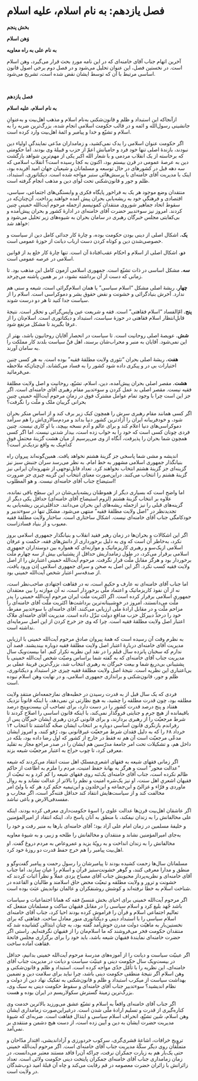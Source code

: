 # فصل یازدهم: به نام اسلام، علیه اسلام

                            

**بخش پنجم**

**وَهن اسلام**

**به نام علی به راه معاویه**

آخرین اتهام جناب آقای خامنه‌ای که در این نامه موردِ بحث قرار می‌گیرد، وهن اسلام است. در نخستین فصل، این عنوان تحلیل می‌شود و در فصل دوم برخی اصول قانون اساسی مرتبط با آن که توسط ایشان نقض شده است، تشریح می‌شود.

 

**فصل یازدهم**

**به نام اسلام، علیه اسلام**

ازآنجاکه این استبداد و ظلم و قانون‌شکنی به‌نام اسلام و مذهب اهل‌بیت و به‌عنوانِ جانشینی رسول‌الله و ائمه و در قالب حکومت اسلامی انجام شده، بزرگ‌ترین ضربه را به اسلام و تشیّع و خدا و پیامبر و ائمۀ اهل‌بیت وارد کرده است.

اگر حکومت عنوان اسلامی را یدک نمی‌کشید، و زمامداران مدّعی نمایندگیِ اولیاء دین نبودند، بازندۀ اصلی تنها خود فرد و حامیانش اعمّ از حزب و قبیلۀ وی بودند. اما حکومتی که برخاسته از یک انقلاب مردمی و با شعار الله اکبر یکی از مهم‌ترین شواهد بازگشت دین به عرصۀ عمومی در قرن بیستم بود، اکنون به کجا رسیده است؟ انقلاب اسلامی که سه دهه قبل در کشورهای در حال توسعه و مسلمانان و شیعیان جهان امید آفریده بود، اینک با مدیریت آقای خامنه‌ای با پرسش‌هائی ستبر مواجه شده است. دیکتاتوری، استبداد، ظلم و جور و قانون‌شکنی تحت لوای دین و مذهب انجام گرفته است.

منتقدان وضع موجود هر یک به فراخور پایگاه فکری و وابستگی‌های اجتماعی، سیاسی، اقتصادی و فرهنگیِ خود به ریشه‌یابی بحران پیش آمده خواهند پرداخت. آن‌چنان‌که در سقوط اتحاد جماهیر شوروی منتقدان کمونیسم ازجمله مرحوم آیت‌الله خمینی چنین کردند. امروز نیز سوءتدبیر حضرت آقای خامنه‌ای در ادارۀ کشور و بحران پیش‌آمده و بی‌کفایتی مجلس خبرگان رهبری در سامان بحران به شیوه‌های زیر تحلیل می‌شود و خواهد شد:

**یک.** اشکال اصلی از دینی بودن حکومت بوده، و چارۀ کار جدائی کامل دین از سیاست و خصوصی‌شدن دین و کوتاه کردن دست ارباب دیانت از حوزۀ عمومی است.

**دو.** اشکال اصلی از اسلام و احکام عقب‌افتادۀ آن است. تنها چارۀ کار خلع ید از قوانین اسلامی در عرصه عمومی است.

**سه.** مشکل اساسی در ذات تشیّع است. جمهوری اسلامی آزمون کامل این مذهب بود. تا زمانی که دست از آن برداشته نشود، در بر همین پاشنه می‌چرخد.

**چهار.** ریشۀ اصلی مشکل “اسلام سیاسی” یا همان اسلام‌گرائی است، شیعه و سنی هم ندارد. آخرش بنیادگرائی و خشونت و نقض حقوق بشر و دموکراسی است. اسلام را از سیاست جدا کنید تا هر دو درست شوند.

**پنج.** امّ‌الفساد “اسلام فقاهتی” است. فقه و شریعت عین واپس‌گرائی و تحجّر است. نتیجۀ قابلِ‌انتظار اسلام فقاهتی در حوزۀ سیاست، استبداد و دیکتاتوری است. اسلام‌تان را از عرفا بگیرید تا مشکل مرتفع شود.

**شش.** عویصۀ اصلی روحانیت است. تا سیاست در انحصار آقایان روحانیون باشد، بهتر از این نمی‌شود. آقایان به منبر و محراب‌شان برسند، اهل فنِّ سیاست بلدند کار مملکت را به سامان آورند.

**هفت.** ریشۀ اصلی بحران “تئوری ولایت مطلقۀ فقیه” بوده است. به هر کسی چنین اختیارات بی در و پیکری داده شود کشور را به فساد می‌کشاند، آن‌چنان‌که ملاحظه می‌فرمائید.

**هشت.** مقصر اصلی بحران پیش‌آمده، دین، اسلام، تشیّع، روحانیت و اصل ولایت مطلقۀ فقیه نیست. مقصر اصلی بد عمل کردن و سوءتدبیر مقام رهبری آقای خامنه‌ای است. اگر جز این است چرا با وجود تمام عوامل مشترک فوق در زمان مرحوم آیت‌الله خمینی چنین بحرانی گریبان ملک و ملّت را نگرفت؟

اگر کسی همانند مقام رهبری سرش را همچون کبک زیر برف کند و از اساس منکر بحران شود، و خودفریبانه ایران را آزادترین کشور دنیا بداند و مردم‌سالاری‌اش را هم سرآمد دموکراسی‌های دنیا اعلام کند و برای عالم و آدم نسخه بپیچد، با او کاری نیست. چنین فردی چونان کسی است که خود را به خواب زده است، بیدار شدنی نیست. اما اگر کسی همچون شما بحران را پذیرفت، آنگاه از وی می‌پرسیم از میان هشت گزینۀ محتملِ فوق کدام‌یک به واقع نزدیک‌تر است؟

اندیشه و مشی شما پاسخی جز گزینۀ هشتم نخواهد یافت. همین‌گونه‌اند پیروان راه بنیانگذار جمهوری اسلامی مشهور به خط امام. به نظر می‌رسد سران جنبش سبز نیز گزینه‌ای جز گزینۀ هشتم انتخاب نخواهند کرد. تعداد قابلِ‌توجهی از شهروندان ایرانی نیز گزینۀ هشتم را انتخاب می‌کنند. دراین‌صورت معنای انتخاب این گزینه چیزی جز ضرورت استیضاح جناب آقای خامنه‌ای نیست. و هو المطلوب!

اما واضح است که بسیاری دیگر از هموطنان ریشه‌یابی‌شان در این سطح باقی نمانده، علاوه بر انتخاب گزینۀ هشتم (لزوم استیضاح آقای خامنه‌ای) حداقل یکی دیگر از گزینه‌های قبلی را نیز ازجمله ریشه‌های این بحران می‌دانند. حداقلی‌ترین ریشه‌یابی به تجدیدنظر در “اصل ولایت مطلقۀ فقیه” منتهی می‌شود. مشکل تنها در سوءتدبیر و خودکامگی جناب آقای خامنه‌ای نیست. اشکال ساختاری است. ساختار ولایت مطلقۀ فقیه معیوب و از بنیاد فسادزاست.

اگر این اشکالات و بحران‌ها در زمان رهبر فقید انقلاب و بنیانگذار جمهوری اسلامی بروز نکرد، به‌خاطر آن است که وی به دلیل برخورداری از دانش‌های فقه، حکمت و عرفان اسلامی ازیک‌سو و رهبری کاریزماتیک و موازنه‌ای که همواره بین دوستداران جمهوری اسلامی برقرار می‌کرد، در طول زمامداریش حداقل از پشتیبانی بیش از سه چهارم ملّت برخوردار بود و هرگز مقابل ملّت قرار نگرفت. مرحوم آیت‌الله خمینی اعتبارش را از اصل ولایت فقیه کسب نکرد. اگر این اصل به صحن و سرای جمهوری اسلامی إذن ورود یافت، از صدقه‌سرِ اعتبار شخص آیت‌الله خمینی بود.

اما جناب آقای خامنه‌ای نه عارف و حکیم است، نه در فقاهت اجتهادی صاحب‌نظر است، نه از آن نفوذ کاریزماتیک و اعتماد ملّی برخوردار است، نه آن موازنه را بین معتقدان جمهوری اسلامی برقرار کرده است. اگر اکثریت ملّت ایران مرحوم آیت‌الله خمینی را پدر ملّت می‌دانستند، امروز در خوشبینانه‌ترین برداشت‌ها اکثریت ملّت آقای خامنه‌ای را مزاحم ملّت و در مقابل ارادۀ ملّی ارزیابی می‌کنند. آقای خامنه‌ای با سوءتدبیر مفرط، خود را درحدِّ دبیرکل حزب مدافعِ دولت تنزّل داده است. مدیریت آقای خامنه‌ای ملاک اعتبار اصل ولایت مطلقۀ فقیه است. چرا که وی جز خرج کردن از این اصل سرمایه‌ای نداشته است.

به نظرم وقت آن رسیده است که همۀ پیروان صادق مرحوم آیت‌الله خمینی با ارزیابی مدیریت آقای خامنه‌ای دربارۀ اعتبار اصل ولایت مطلقۀ فقیه دوباره بیندیشند. قصد آن ندارم که سخنان پانزده سال قبلم را در نقد این نظریه تکرار کنم. اما بیست‌ویک سال مدیریت جناب آقای خامنه‌ای که به گفته شما براساس وصیّت شخص آیت‌الله خمینی با پشتیبانی بی‌دریغ شما و بیعت خبرگان به رهبری انتخاب شد، بزرگ‌ترین قرینۀ عملی بر بی‌اعتباری این نظریه است. نتیجۀ اصل ولایت مطلقۀ فقیه چیزی جز استبداد و دیکتاتوری، ظلم و جور، قانون‌شکنی و براندازی جمهوری اسلامی، و در نهایت وهن اسلام نبوده است.

فردی که یک سال قبل از به قدرت رسیدن در خطبه‌های نمازجمعه‌اش منتقد ولایت مطلقه بود، چون قدرت مطلقه را چشید، به هیچ نظارتی تن نمی‌دهد، با اینکه قانوناً نزدیک هفتاد و پنج درصد قدرت کشور را در دست دارد، برای تصاحب آن بیست‌وپنج درصد باقیمانده از هیچ جرم و جنایتی فروگذار نمی‌کند، با اینکه قانون اساسی را اصلاح کردند تا شرط مرجعیّت را از رهبری بردارند، و برای قانونی کردن رهبری ایشان خبرگان پس از رفراندم بازنگری قانون اساسی دوباره بر انتخاب ایشان صحّه گذاشتند تا انتخاب ۱۴ خرداد ۶۸ را که به دلیل فقدان شرط مرجعیّت غیرقانونی بود، رُفو کنند، و امروز ایشان مدعّی مرجعیّت است آن هم نه فقط در خارج از کشور که اول رضا داده بود، بلکه در داخل هم، و تشکیلات تحت امر جامعۀ مدرّسین هم ایشان را در صدر مراجع مجاز به تقلید معرفی کرد، تا چوب حراج به اعتبار مرجعیّت شیعه بزند.

اگر زمانی فقهای شیعه به فقهای اشعری‌مسلکِ اهل سنت انتقاد می‌کردند که شیعه “عدالت محور” است و هرگز به بهانۀ حفظ امنیت، مردم را ملزم به اطاعت از حاکم ظالم نکرده است، جناب آقای خامنه‌ای یک‌تَنه روی فقهای شیعه را کم کرد و به تبعیّت از فقیهان اشعریِ اهل سنت، او نیز یک‌سَره امنیت و نظم را بالاتر از عدالت نشاند و به روال ماوردی و فرّاء و غزالیّ و ابن‌جماعه و ابن‌خلدون و ابن‌تیمیه حکم کرد هر که با ولیّ امر مخالفت کند و از سیاست‌هایش انتقاد کند حداقل فتنه‌گر است، اگر محارب و مفسدفی‌الارض و باغی نباشد.

اگر عاشقان اهل‌بیت قرن‌ها عدالت علوی را اسوۀ حکومت‌داری معرفی کرده بودند، اینکه علی مخالفانش را به زندان نیفکند، با منطق به آنان پاسخ داد، اینکه انتقاد از امیرالمؤمنین و خلیفۀ مسلمین در زمان امام علی آزاد بود؛ آقای خامنه‌ای بارها به منبر رفت و خود را به‌جای امیرالمؤمنین نشاند و منتقدان و مخالفانش را طلحه و زبیر، و به شیوۀ معاویه مخالفانش را به زندان انداخت و به رویّۀ یزید و عمروعاص به مردم دروغ گفت. او اهل‌بیت پیامبر را هم خرج حفظ قدرت دو روزۀ خود کرد.

مسلمانان سال‌ها زحمت کشیده بودند تا پیامبرشان را رسول رحمت و پیامبر گفت‌وگو و منطق و مدارا معرفی کنند، و گوهر خشونت‌ستیز قرآن و اسلام را عیان سازند، اما جناب آقای خامنه‌ای و نظریه‌پرداز محبوبش جناب آقای مصباح یزدی عملاً و نظراً اثبات کردند که خشونت و ترور و ولایت مطلقه و تبعیّت محض حاق اسلامند و طالبان و القاعده در شناخت اسلام به خطا نرفته‌اند و کوشش روشنفکران و عالمان نواندیش عبَث بوده است.

اگر مرحوم آیت‌الله خمینی برای احیای بخش مَنسیِّ فقه که همانا اجتماعیات و سیاسات باشد جُهد بلیغ کرد و اسلام سیاسی را در مقابل فقیهان ساکت و مسلمانان منفعل که تعالیم اجتماعی اسلام و قرآن را فراموش کرده بودند احیا کرد، جناب آقای خامنه‌ای اسلام سیاسی را با استبداد دینی و دیکتاتوری منور معادل ساخت. فقاهتی که برای نخستین‌بار به ماهیّت دولت مدرن خوش‌آمد گفته بود، به چنان ابتذالی کشانیده شد که منتقدان حکومت فخر می‌فروشند که ما اسلام‌مان را از فقیهان نگرفته‌ایم. راستی اگر حضرت خامنه‌ای نمایندۀ فقیهان شیعه باشد، باید خود را برای برگزاری مجلس فاتحۀ فقاهت آماده ساخت.

اگر عینیّت سیاست و دیانت را از آموزه‌های مدرسۀ مرحوم آیت‌الله خمینی بدانیم، حداقل در بیست‌ویک سال حکومت دینی و عینیّت سیاست و دیانت در مدیریت جناب آقای خامنه‌ای، این نظریه را با تأمّل جدّی مواجه کرده است. استبداد و ظلم و قانون‌شکنی و وهن اسلام اگر نتیجۀ منطقی حکومت دینی باشد، چرا نباید برای سلامت دین و تضمین بهداشت سیاست از میکرب استبداد و ظلم و قانون‌شکنی به تفکیک نهاد دین از دولت و نظام اندیشید؟ سوءتدبیر جناب آقای خامنه‌ای و سقوط حکومت دینی به سبک وی، بزرگ‌ترین زمینۀ گسترش سکولاریسم در ایران بوده و هست.

اگر جناب آقای خامنه‌ای واقعاً به اسلام و تشیّع عشق می‌ورزید بالاترین خدمت وی کناره‌گیری از قدرت و تسلیم ارادۀ ملّی شدن است. درغیراین‌صورت زمامداری ایشان وهن اسلام، شَین تشیّع، انحراف اسلام سیاسی و ابتذال فقاهت است. ضربه‌ای که شیوۀ مدیریت حضرت ایشان به دین و آیین زده است، از دست هیچ دشمن و منتقدی بر نمی‌آمد.

ترویج خرافات، اشاعۀ قشری‌گری، سرکوب خردورزی و آزاداندیشی، اقتدار مدّاحان و متملّقان روی دیگر سکّۀ مدیریت جناب آقای خامنه‌ای است. اگر مرحوم آیت‌الله خمینی حتی یک‌بار هم به زیارت جمکران نرفت، چراکه آن‌را فاقد مستند معتبر می‌دانست، در زمان زمامداری جناب آقای خامنه‌ای جمکران پایتخت دینی حکومت ولائی است. تعداد زائرانش با زائران حضرت معصومه در قم رقابت می‌کند و چاه آن قبلۀ امید ذوب‌شدگان در ولایت است.

 

 

                            

                        